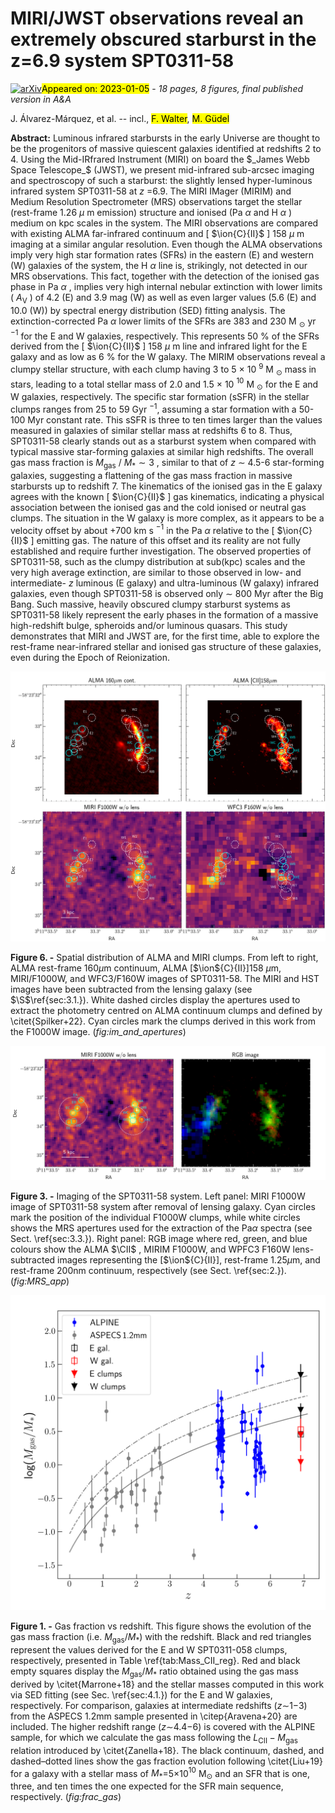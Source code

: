 <div class="macros" style="visibility:hidden;">
$\newcommand{\ensuremath}{}$
$\newcommand{\xspace}{}$
$\newcommand{\object}[1]{\texttt{#1}}$
$\newcommand{\farcs}{{.}''}$
$\newcommand{\farcm}{{.}'}$
$\newcommand{\arcsec}{''}$
$\newcommand{\arcmin}{'}$
$\newcommand{\ion}[2]{#1#2}$
$\newcommand{\textsc}[1]{\textrm{#1}}$
$\newcommand{\hl}[1]{\textrm{#1}}$
$\newcommand{\footnote}[1]{}$
$\newcommand{\arcs}{\arcsec\xspace}$
$\newcommand{\CII}{[\ion{C}{II}]158\mum}$
$\newcommand{\oddpm}[2]{\raisebox{0.5ex}{\tiny\substack{+#1 \-#2}}}$</div>

<div class="macros" style="visibility:hidden;">
$\newcommand{\ensuremath}{}$
$\newcommand{\xspace}{}$
$\newcommand{\object}[1]{\texttt{#1}}$
$\newcommand{\farcs}{{.}''}$
$\newcommand{\farcm}{{.}'}$
$\newcommand{\arcsec}{''}$
$\newcommand{\arcmin}{'}$
$\newcommand{\ion}[2]{#1#2}$
$\newcommand{\textsc}[1]{\textrm{#1}}$
$\newcommand{\hl}[1]{\textrm{#1}}$
$\newcommand{\footnote}[1]{}$
$\newcommand{\arcs}{\arcsec\xspace}$
$\newcommand{\CII}{[\ion{C}{II}]158\mum}$
$\newcommand{\oddpm}[2]{\raisebox{0.5ex}{\tiny\substack{+#1 \-#2}}}$</div>



<div id="title">

# MIRI/JWST observations reveal an extremely obscured starburst in the z=6.9 system SPT0311-58

</div>
<div id="comments">

[![arXiv](https://img.shields.io/badge/arXiv-2301.02313-b31b1b.svg)](https://arxiv.org/abs/2301.02313)<mark>Appeared on: 2023-01-05</mark> - _18 pages, 8 figures, final published version in A&A_

</div>
<div id="authors">

J. Álvarez-Márquez, et al. -- incl., <mark><mark>F. Walter</mark></mark>, <mark><mark>M. Güdel</mark></mark>

</div>
<div id="abstract">

**Abstract:** Luminous infrared starbursts in the early Universe are thought to be the progenitors of massive quiescent galaxies identified at redshifts 2 to 4. Using the Mid-IRfrared Instrument (MIRI) on board the $_James Webb Space Telescope_$ (JWST), we present mid-infrared sub-arcsec imaging and spectroscopy of such a starburst: the slightly lensed hyper-luminous infrared system SPT0311-58 at $z$ =6.9. The MIRI IMager (MIRIM) and Medium Resolution Spectrometer (MRS) observations target the stellar (rest-frame 1.26 $\mu$ m emission) structure and ionised (Pa $\alpha$ and H $\alpha$ ) medium on kpc scales in the system. The MIRI observations are compared with existing ALMA far-infrared continuum and [ $\ion{C}{II}$ ] 158 $\mu$ m imaging at a similar angular resolution. Even though the ALMA observations imply very high star formation rates (SFRs) in the eastern (E) and western (W) galaxies of the system, the H $\alpha$ line is, strikingly, not detected in our MRS observations. This fact, together with the detection of the ionised gas phase in Pa $\alpha$ , implies very high internal nebular extinction with lower limits ( $A_\mathrm{V}$ ) of 4.2 (E) and 3.9 mag (W) as well as even larger values (5.6 (E) and 10.0 (W)) by spectral energy distribution (SED) fitting analysis. The extinction-corrected Pa $\alpha$ lower limits of the SFRs are 383 and 230 M $_\mathrm{\odot}$ yr $^{-1}$ for the E and W galaxies, respectively. This represents 50 \% of the SFRs derived from the [ $\ion{C}{II}$ ] 158 $\mu$ m line and infrared light for the E galaxy and as low as 6 \% for the W galaxy. The MIRIM observations reveal a clumpy stellar structure, with each clump having  3 to 5 $\times$ 10 $^{9}$ M $_\mathrm{\odot}$ mass in stars, leading to a total stellar mass of 2.0 and 1.5 $\times$ 10 $^{10}$ M $_\mathrm{\odot}$ for the E and W galaxies, respectively. The specific star formation (sSFR) in the stellar clumps ranges from 25 to 59 Gyr $^{-1},$ assuming a star formation with a 50-100 Myr constant rate. This sSFR is three to ten times larger than the values measured in galaxies of similar stellar mass at redshifts 6 to 8. Thus, SPT0311-58 clearly stands out as a starburst system when compared with typical massive star-forming galaxies at similar high redshifts. The overall gas mass fraction is $M_\mathrm{gas}$ / $M_*\sim 3$ , similar to that of $z$ $\sim$ 4.5-6 star-forming galaxies, suggesting a flattening of the gas mass fraction in massive starbursts up to redshift 7. The kinematics of the ionised gas in the E galaxy agrees with the known [ $\ion{C}{II}$ ] gas kinematics, indicating a physical association between the ionised gas and the cold ionised or neutral gas clumps. The situation in the W galaxy is more complex, as it appears to be a velocity offset by about +700 km s $^{-1}$ in the Pa $\alpha$ relative to the [ $\ion{C}{II}$ ] emitting gas. The nature of this offset and its reality are not fully established and require further investigation. The observed properties of SPT0311-58, such as the clumpy distribution at sub(kpc) scales and the very high average extinction, are similar to those observed in low- and intermediate- $z$ luminous (E galaxy) and ultra-luminous (W galaxy) infrared galaxies, even though SPT0311-58 is observed only $\sim$ 800 Myr after the Big Bang. Such massive, heavily obscured clumpy starburst systems as SPT0311-58 likely represent the early phases in the formation of a massive high-redshift bulge, spheroids and/or luminous quasars. This study demonstrates that MIRI and JWST are, for the first time, able to explore the rest-frame near-infrared stellar and ionised gas structure of these galaxies, even during the Epoch of Reionization.

</div>

<div id="div_fig1">

<img src="tmp_2301.02313/./plot_apertures.png" alt="Fig6" width="100%"/>

**Figure 6. -** Spatial distribution of ALMA and MIRI clumps. From left to right, ALMA rest-frame 160$\mu$m continuum, ALMA [$\ion${C}{II}]158 $\mu$m, MIRI/F1000W, and WFC3/F160W images of SPT0311-58. The MIRI and HST images have been subtracted from the lensing galaxy (see $\S$\ref{sec:3.1.}). White dashed circles display the apertures used to extract the photometry centred on ALMA continuum clumps and defined by \citet{Spilker+22}. Cyan circles mark the clumps derived in this work from the F1000W image. (*fig:im_and_apertures*)

</div>
<div id="div_fig2">

<img src="tmp_2301.02313/./plot_MRSapert.png" alt="Fig3" width="100%"/>

**Figure 3. -** Imaging of the SPT0311-58 system. Left panel: MIRI F1000W image of SPT0311-58 system after removal of lensing galaxy. Cyan circles mark the position of the individual F1000W clumps, while white circles shows the MRS apertures used for the extraction of the Pa$\alpha$ spectra (see Sect. \ref{sec:3.3.}). Right panel: RGB image where red, green, and blue colours show the ALMA $\CII$ , MIRIM F1000W, and WPFC3 F160W lens-subtracted images representing the [$\ion${C}{II}], rest-frame 1.25$\mu$m, and rest-frame 200nm continuum, respectively (see Sect. \ref{sec:2.}). (*fig:MRS_app*)

</div>
<div id="div_fig3">

<img src="tmp_2301.02313/./plot_fracgas_vs_z.png" alt="Fig1" width="100%"/>

**Figure 1. -** Gas fraction vs redshift. This figure shows the evolution of the gas mass fraction (i.e. $M_\mathrm{gas}/M_\mathrm{*}$) with the redshift. Black and red triangles represent the values derived for the E and W SPT0311-058 clumps, respectively, presented in Table \ref{tab:Mass_CII_reg}. Red and black empty squares display the $M_\mathrm{gas}/M_\mathrm{*}$ ratio obtained using the gas mass derived by \citet{Marrone+18} and the stellar masses computed in this work via SED fitting (see Sec. \ref{sec:4.1.}) for the E and W galaxies, respectively. For comparison, galaxies at intermediate redshifts ($z\sim$1$-$3) from the ASPECS 1.2mm sample presented in \citep{Aravena+20} are included. The higher redshift range ($z\sim$4.4$-$6) is covered with the ALPINE sample, for which we calculate the gas mass following the $L_\mathrm{CII}-M_\mathrm{gas}$ relation introduced by \citet{Zanella+18}. The black continuum, dashed, and dashed–dotted lines show the gas fraction evolution following \citet{Liu+19} for a galaxy with a stellar mass of $M_*$=5$\times$10$^{10}$ M$_\odot$ and an SFR that is one, three, and ten times the one expected for the SFR main sequence, respectively. (*fig:frac_gas*)

</div>